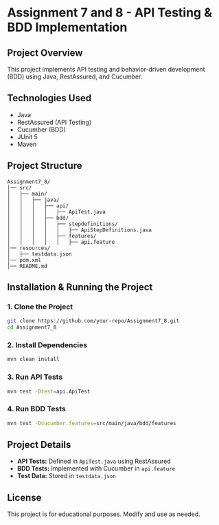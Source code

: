 # Assignment 7 and 8 - API Testing & BDD Implementation

## **Project Overview**
This project implements API testing and behavior-driven development (BDD) using Java, RestAssured, and Cucumber.

## **Technologies Used**
- Java
- RestAssured (API Testing)
- Cucumber (BDD)
- JUnit 5
- Maven

## **Project Structure**
```
Assignment7_8/
│── src/
│   ├── main/
│   │   ├── java/
│   │   │   ├── api/
│   │   │   │   ├── ApiTest.java
│   │   │   ├── bdd/
│   │   │   │   ├── stepdefinitions/
│   │   │   │   │   ├── ApiStepDefinitions.java
│   │   │   │   ├── features/
│   │   │   │   │   ├── api.feature
│── resources/
│   ├── testdata.json
│── pom.xml
│── README.md
```

## **Installation & Running the Project**
### **1. Clone the Project**
```sh
git clone https://github.com/your-repo/Assignment7_8.git
cd Assignment7_8
```

### **2. Install Dependencies**
```sh
mvn clean install
```

### **3. Run API Tests**
```sh
mvn test -Dtest=api.ApiTest
```

### **4. Run BDD Tests**
```sh
mvn test -Dcucumber.features=src/main/java/bdd/features
```

## **Project Details**
- **API Tests:** Defined in `ApiTest.java` using RestAssured
- **BDD Tests:** Implemented with Cucumber in `api.feature`
- **Test Data:** Stored in `testdata.json`

## **License**
This project is for educational purposes. Modify and use as needed.

